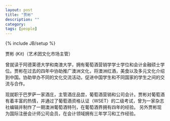 ```yaml
---
layout: post
title: "贾彬"
description: ""
category: 
tags: [people]
---
```

{% include JB/setup %}



贾彬 (Kit)（艺术团文化市场主管）


曾就读于阿德莱德大学和南澳大学，拥有葡萄酒营销学学士学位和会计金融硕士学位。贾彬在过去的四年中协助推广澳洲文化，将澳洲红酒，美食以及多元文化介绍到中国。协助举办不同的文化交流活动，促进中国学生和不同国家的学生之间的交流与合作。

现就职于巴罗萨一家酒庄，主管酒庄品尝，葡萄酒营销和公司会计。贾彬对葡萄酒有着丰富的热情，并通过了葡萄酒资格认证（WSET）的二级考试，曾为一家杂志社编辑并制作了一期澳洲葡萄酒特刊，在葡萄酒界拥有四年的经验。 另外贾彬现为国际注册会计师公司会员，在会计领域拥有三年学习和工作经验。
